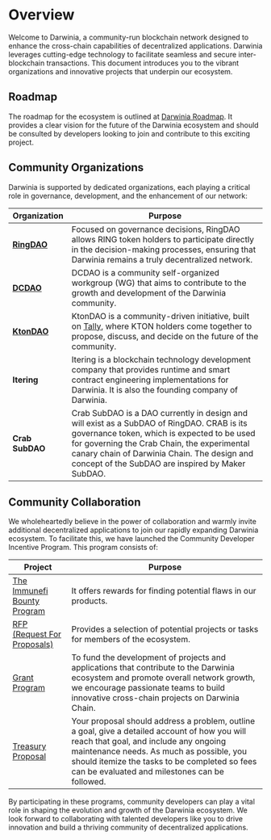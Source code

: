 # Overview

Welcome to Darwinia, a community-run blockchain network designed to enhance the cross-chain capabilities of decentralized applications. Darwinia leverages cutting-edge technology to facilitate seamless and secure inter-blockchain transactions. This document introduces you to the vibrant organizations and innovative projects that underpin our ecosystem.

## Roadmap

The roadmap for the ecosystem is outlined at [Darwinia Roadmap](https://itering.notion.site/9617e154ec884b07a7cee9a056374e42?v=0c3e4d9f257646c486a32a0425ee3a93). It provides a clear vision for the future of the Darwinia ecosystem and should be consulted by developers looking to join and contribute to this exciting project.

## Community Organizations

Darwinia is supported by dedicated organizations, each playing a critical role in governance, development, and the enhancement of our network:

| Organization | Purpose |
| --- | --- |
| [**RingDAO**](./orgs/ringdao.md) | Focused on governance decisions, RingDAO allows RING token holders to participate directly in the decision-making processes, ensuring that Darwinia remains a truly decentralized network. |
| [**DCDAO**](./orgs/dcdao.md) | DCDAO is a community self-organized workgroup (WG) that aims to contribute to the growth and development of the Darwinia community. |
| [**KtonDAO**](./orgs/ktondao.md) | KtonDAO is a community-driven initiative, built on [Tally](https://www.tally.xyz/gov/ktondao), where KTON holders come together to propose, discuss, and decide on the future of the community. |
| **Itering** | Itering is a blockchain technology development company that provides runtime and smart contract engineering implementations for Darwinia. It is also the founding company of Darwinia. |
| **Crab SubDAO** | Crab SubDAO is a DAO currently in design and will exist as a SubDAO of RingDAO. CRAB is its governance token, which is expected to be used for governing the Crab Chain, the experimental canary chain of Darwinia Chain. The design and concept of the SubDAO are inspired by Maker SubDAO. |

## Community Collaboration

We wholeheartedly believe in the power of collaboration and warmly invite additional decentralized applications to join our rapidly expanding Darwinia ecosystem. To facilitate this, we have launched the Community Developer Incentive Program. This program consists of:

| Project | Purpose |
| --- | --- |
| [The Immunefi Bounty Program](https://immunefi.com/bug-bounty/ringdao/)| It offers rewards for finding potential flaws in our products. |
| [RFP (Request For Proposals)](https://github.com/darwinia-network/collaboration/issues) | Provides a selection of potential projects or tasks for members of the ecosystem. |
| [Grant Program](https://github.com/darwinia-network/collaboration/blob/master/grant/README.md) | To fund the development of projects and applications that contribute to the Darwinia ecosystem and promote overall network growth, we encourage passionate teams to build innovative cross-chain projects on Darwinia Chain. |
| [Treasury Proposal](https://github.com/darwinia-network/collaboration/blob/master/treasury/README.md) | Your proposal should address a problem, outline a goal, give a detailed account of how you will reach that goal, and include any ongoing maintenance needs. As much as possible, you should itemize the tasks to be completed so fees can be evaluated and milestones can be followed. |

By participating in these programs, community developers can play a vital role in shaping the evolution and growth of the Darwinia ecosystem. We look forward to collaborating with talented developers like you to drive innovation and build a thriving community of decentralized applications.